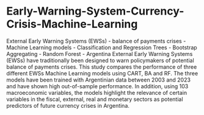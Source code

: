 # Early-Warning-System-Currency-Crisis-Machine-Learning
External Early Warning Systems (EWSs) - balance of payments crises - Machine Learning models - Classification and Regression Trees - Bootstrap Aggregating - Random Forest - Argentina
External Early Warning Systems (EWSs) have traditionally been designed to warn policymakers of potential balance of payments crises. This study compares the performance of three different EWSs Machine Learning models using CART, BA and RF. The three models have been trained with Argentinian data between 2003 and 2023 and have shown high out-of-sample performance. In addition, using 103 macroeconomic variables, the models highlight the relevance of certain variables in the fiscal, external, real and monetary sectors as potential predictors of future currency crises in Argentina.
